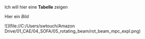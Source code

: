 Ich will hier eine **Tabelle** zeigen



Hier ein *Bild*

![](file://C:/Users/swtouch/Amazon Drive/01_CAE/04_SOFA/05_rotating_beam/rot_beam_mpc_expl.png)


